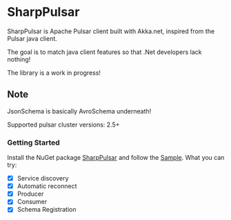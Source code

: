 # SharpPulsar
SharpPulsar is Apache Pulsar client built with Akka.net, inspired from the Pulsar java client. 

The goal is to match java client features so that .Net developers lack nothing!

The library is a work in progress!

## Note
JsonSchema is basically AvroSchema underneath!

Supported pulsar cluster versions: 2.5+

### Getting Started
Install the NuGet package [SharpPulsar](https://www.nuget.org/packages/SharpPulsar/) and follow the [Sample](https://github.com/eaba/SharpPulsar/tree/master/Sample).
What you can try:
- [X] Service discovery
- [X] Automatic reconnect
- [X] Producer
- [X] Consumer
- [X] Schema Registration

